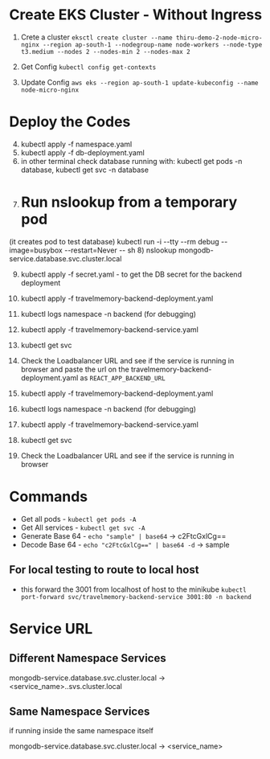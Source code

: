 # Create EKS Cluster - Without Ingress

1) Crete a cluster
`eksctl create cluster --name thiru-demo-2-node-micro-nginx --region ap-south-1 --nodegroup-name node-workers --node-type t3.medium --nodes 2 --nodes-min 2 --nodes-max 2`

2) Get Config
`kubectl config get-contexts`

3) Update Config
`aws eks --region ap-south-1 update-kubeconfig --name node-micro-nginx`

# Deploy the Codes

4) kubectl apply -f namespace.yaml
5) kubectl apply -f db-deployment.yaml
6) in other terminal check database running with: kubectl get pods -n database, kubectl get svc -n database
7) # Run nslookup from a temporary pod
(it creates pod to test database)
kubectl run -i --tty --rm debug --image=busybox --restart=Never -- sh 
8) nslookup mongodb-service.database.svc.cluster.local

9) kubectl apply -f secret.yaml - to get the DB secret for the backend deployment
9) kubectl apply -f travelmemory-backend-deployment.yaml
10) kubectl logs namespace -n backend (for debugging)
11) kubectl apply -f travelmemory-backend-service.yaml
12) kubectl get svc
13) Check the Loadbalancer URL and see if the service is running in browser and paste the url on the travelmemory-backend-deployment.yaml as `REACT_APP_BACKEND_URL`

14) kubectl apply -f travelmemory-backend-deployment.yaml
15) kubectl logs namespace -n backend (for debugging)
16) kubectl apply -f travelmemory-backend-service.yaml
17) kubectl get svc
18) Check the Loadbalancer URL and see if the service is running in browser


# Commands
- Get all pods - `kubectl get pods -A`
- Get All services - `kubectl get svc -A`
- Generate Base 64 -  `echo "sample" | base64` -> c2FtcGxlCg==
- Decode Base 64 -  `echo "c2FtcGxlCg==" | base64 -d` -> sample

## For local testing to route to local host
- this forward the 3001 from localhost of host to the minikube
`kubectl port-forward svc/travelmemory-backend-service 3001:80 -n backend` 




# Service URL 

## Different Namespace Services
mongodb-service.database.svc.cluster.local -> <service_name>.<namespace>.svs.cluster.local

## Same Namespace Services

if running inside the same namespace itself

mongodb-service.database.svc.cluster.local -> <service_name>

